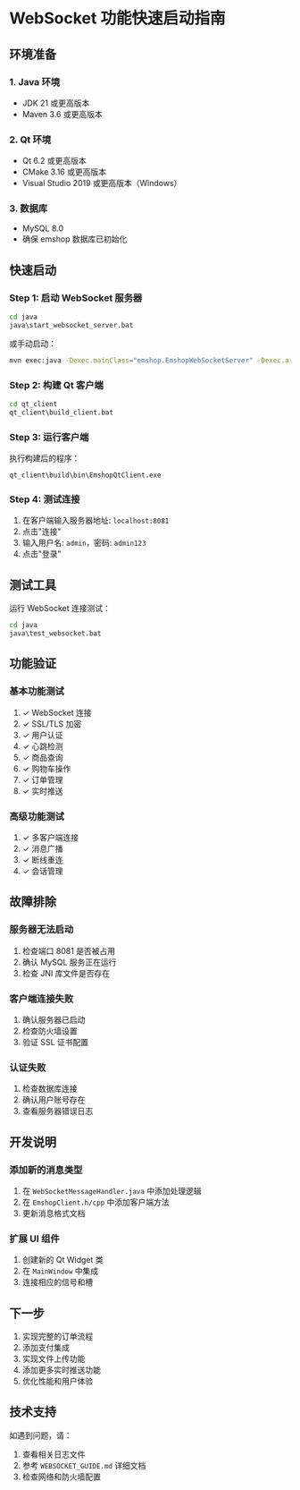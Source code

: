 # WebSocket 功能快速启动指南

## 环境准备

### 1. Java 环境
- JDK 21 或更高版本
- Maven 3.6 或更高版本

### 2. Qt 环境
- Qt 6.2 或更高版本
- CMake 3.16 或更高版本
- Visual Studio 2019 或更高版本（Windows）

### 3. 数据库
- MySQL 8.0
- 确保 emshop 数据库已初始化

## 快速启动

### Step 1: 启动 WebSocket 服务器

```bash
cd java
java\start_websocket_server.bat
```

或手动启动：
```bash
mvn exec:java -Dexec.mainClass="emshop.EmshopWebSocketServer" -Dexec.args="8081 true"
```

### Step 2: 构建 Qt 客户端

```bash
cd qt_client
qt_client\build_client.bat
```

### Step 3: 运行客户端

执行构建后的程序：
```
qt_client\build\bin\EmshopQtClient.exe
```

### Step 4: 测试连接

1. 在客户端输入服务器地址: `localhost:8081`
2. 点击"连接"
3. 输入用户名: `admin`，密码: `admin123`
4. 点击"登录"

## 测试工具

运行 WebSocket 连接测试：
```bash
cd java
java\test_websocket.bat
```

## 功能验证

### 基本功能测试
1. ✓ WebSocket 连接
2. ✓ SSL/TLS 加密
3. ✓ 用户认证
4. ✓ 心跳检测
5. ✓ 商品查询
6. ✓ 购物车操作
7. ✓ 订单管理
8. ✓ 实时推送

### 高级功能测试
1. ✓ 多客户端连接
2. ✓ 消息广播
3. ✓ 断线重连
4. ✓ 会话管理

## 故障排除

### 服务器无法启动
1. 检查端口 8081 是否被占用
2. 确认 MySQL 服务正在运行
3. 检查 JNI 库文件是否存在

### 客户端连接失败
1. 确认服务器已启动
2. 检查防火墙设置
3. 验证 SSL 证书配置

### 认证失败
1. 检查数据库连接
2. 确认用户账号存在
3. 查看服务器错误日志

## 开发说明

### 添加新的消息类型

1. 在 `WebSocketMessageHandler.java` 中添加处理逻辑
2. 在 `EmshopClient.h/cpp` 中添加客户端方法
3. 更新消息格式文档

### 扩展 UI 组件

1. 创建新的 Qt Widget 类
2. 在 `MainWindow` 中集成
3. 连接相应的信号和槽

## 下一步

1. 实现完整的订单流程
2. 添加支付集成
3. 实现文件上传功能
4. 添加更多实时推送功能
5. 优化性能和用户体验

## 技术支持

如遇到问题，请：
1. 查看相关日志文件
2. 参考 `WEBSOCKET_GUIDE.md` 详细文档
3. 检查网络和防火墙配置